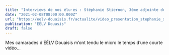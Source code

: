 ```yaml
---
title: "Interviews de nos élu⋅es : Stéphanie Stiernon, 3ème adjointe déléguée à l’urbanisme"
date: "2021-02-08T08:00:00.000Z"
url: "https://eelv-douaisis.fr/actualite/video_presentation_stephanie_stiernon"
publication: "EÉLV Douasis"
draft: false
---
```


Mes camarades d’EÉLV Douaisis m’ont tendu le micro le temps d’une courte vidéo…
